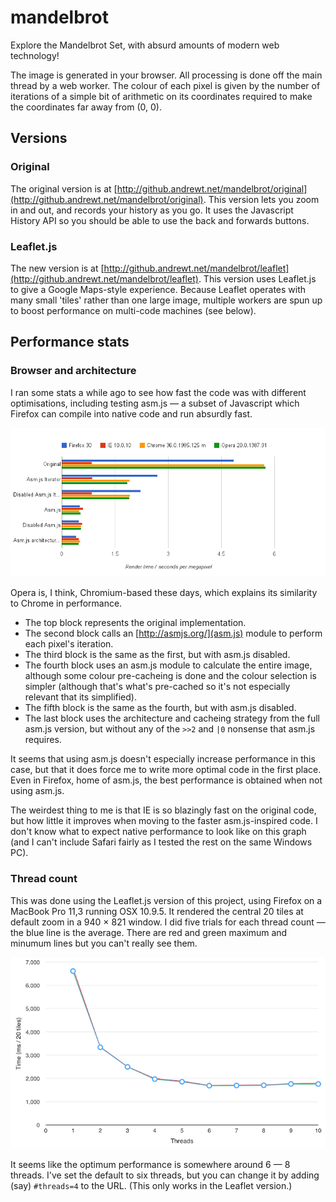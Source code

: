 mandelbrot
==========

Explore the Mandelbrot Set, with absurd amounts of modern web technology!

The image is generated in your browser. All processing is done off the main thread by a web worker. The colour of each pixel is given by the number of iterations of a simple bit of arithmetic on its coordinates required to make the coordinates far away from (0, 0).

## Versions

### Original

The original version is at [http://github.andrewt.net/mandelbrot/original](http://github.andrewt.net/mandelbrot/original). This version lets you zoom in and out, and records your history as you go. It uses the Javascript History API so you should be able to use the back and forwards buttons.

### Leaflet.js

The new version is at [http://github.andrewt.net/mandelbrot/leaflet](http://github.andrewt.net/mandelbrot/leaflet). This version uses Leaflet.js to give a Google Maps-style experience. Because Leaflet operates with many small 'tiles' rather than one large image, multiple workers are spun up to boost performance on multi-code machines (see below).

## Performance stats

### Browser and architecture

I ran some stats a while ago to see how fast the code was with different optimisations, including testing asm.js — a subset of Javascript which Firefox can compile into native code and run absurdly fast.

<img src="img/performance.png" />

Opera is, I think, Chromium-based these days, which explains its similarity to Chrome in performance.

* The top block represents the original implementation.
* The second block calls an [http://asmjs.org/](asm.js) module to perform each pixel's iteration.
* The third block is the same as the first, but with asm.js disabled.
* The fourth block uses an asm.js module to calculate the entire image, although some colour pre-cacheing is done and the colour selection is simpler (although that's what's pre-cached so it's not especially relevant that its simplified).
* The fifth block is the same as the fourth, but with asm.js disabled.
* The last block uses the architecture and cacheing strategy from the full asm.js version, but without any of the `>>2` and `|0` nonsense that asm.js requires.

It seems that using asm.js doesn't especially increase performance in this case, but that it does force me to write more optimal code in the first place. Even in Firefox, home of asm.js, the best performance is obtained when not using asm.js.

The weirdest thing to me is that IE is so blazingly fast on the original code, but how little it improves when moving to the faster asm.js-inspired code. I don't know what to expect native performance to look like on this graph (and I can't include Safari fairly as I tested the rest on the same Windows PC).

### Thread count

This was done using the Leaflet.js version of this project, using Firefox on a MacBook Pro 11,3 running OSX 10.9.5. It rendered the central 20 tiles at default zoom in a 940 × 821 window. I did five trials for each thread count — the blue line is the average. There are red and green maximum and minumum lines but you can't really see them.

<img src="img/threads.png" />

It seems like the optimum performance is somewhere around 6 — 8 threads. I've set the default to six threads, but you can change it by adding (say) `#threads=4` to the URL. (This only works in the Leaflet version.)